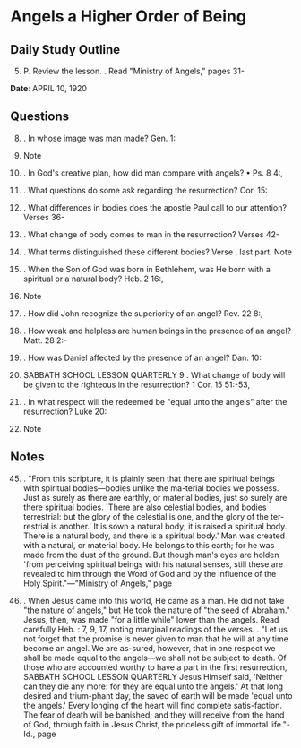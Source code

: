 # Angels a Higher Order of Being

## Daily Study Outline

5. P.  Review the lesson. .  Read "Ministry of Angels," pages 31-  

**Date**: APRIL 10, 1920

## Questions

8. . In whose image was man made? Gen. 1:  

26. Note  

1. . In God's creative plan, how did man compare with angels? • Ps. 8 4:,  

5. . What questions do some ask regarding the resurrection? Cor. 15:  

35. . What differences in bodies does the apostle Paul call to our attention? Verses 36-  

41. . What change of body comes to man in the resurrection? Verses 42-  

44. . What terms distinguished these different bodies? Verse , last part. Note  

2. . When the Son of God was born in Bethlehem, was He born with a spiritual or a natural body? Heb. 2 16:,  

9. Note  

3. . How did John recognize the superiority of an angel? Rev. 22 8:,  

9. . How weak and helpless are human beings in the presence of an angel? Matt. 28 2:-  

4. . How was Daniel affected by the presence of an angel? Dan. 10:  

8. SABBATH SCHOOL LESSON QUARTERLY 9 . What change of body will be given to the righteous in the resurrection? 1 Cor. 15 51:-53,  

49. . In what respect will the redeemed be "equal unto the angels" after the resurrection? Luke 20:  

36. Note  

## Notes

45. . "From this scripture, it is plainly seen that there are spiritual beings with spiritual bodies—bodies unlike the ma-terial bodies we possess.  Just as surely as there are earthly, or material bodies, just so surely are there spiritual bodies. `There are also celestial bodies, and bodies terrestrial: but the glory of the celestial is one, and the glory of the ter-restrial is another.' It is sown a natural body; it is raised a spiritual body.  There is a natural body, and there is a spiritual body.' Man was created with a natural, or material body.  He belongs to this earth; for he was made from the dust of the ground.  But though man's eyes are holden 'from perceiving spiritual beings with his natural senses, still these are revealed to him through the Word of God and by the influence of the Holy Spirit."—"Ministry of Angels," page  

35. .  When Jesus came into this world, He came as a man.  He did not take "the nature of angels," but He took the nature of "the seed of Abraham." Jesus, then, was made "for a little while" lower than the angels.  Read carefully Heb. : 7, 9, 17, noting marginal readings of the verses. . "Let us not forget that the promise is never given to man that he will at any time become an angel.  We are as-sured, however, that in one respect we shall be made equal to the angels—we shall not be subject to death.  Of those who are accounted worthy to have a part in the first resurrection, SABBATH SCHOOL LESSON QUARTERLY Jesus Himself said, 'Neither can they die any more: for they are equal unto the angels.' At that long desired and trium-phant day, the saved of earth will be made 'equal unto the angels.' Every longing of the heart will find complete satis-faction.  The fear of death will be banished; and they will receive from the hand of God, through faith in Jesus Christ, the priceless gift of immortal life."-Id., page  

